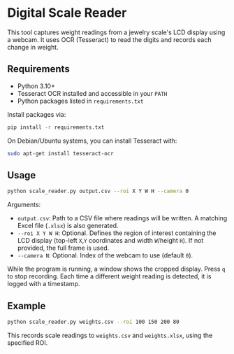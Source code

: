 # Digital Scale Reader

This tool captures weight readings from a jewelry scale's LCD display using a webcam. It uses OCR (Tesseract) to read the digits and records each change in weight.

## Requirements

* Python 3.10+
* Tesseract OCR installed and accessible in your `PATH`
* Python packages listed in `requirements.txt`

Install packages via:

```bash
pip install -r requirements.txt
```

On Debian/Ubuntu systems, you can install Tesseract with:

```bash
sudo apt-get install tesseract-ocr
```

## Usage

```bash
python scale_reader.py output.csv --roi X Y W H --camera 0
```

Arguments:

- `output.csv`: Path to a CSV file where readings will be written. A matching Excel file (`.xlsx`) is also generated.
- `--roi X Y W H`: Optional. Defines the region of interest containing the LCD display (top-left `X`,`Y` coordinates and width `W`/height `H`). If not provided, the full frame is used.
- `--camera N`: Optional. Index of the webcam to use (default `0`).

While the program is running, a window shows the cropped display. Press `q` to stop recording. Each time a different weight reading is detected, it is logged with a timestamp.

## Example

```bash
python scale_reader.py weights.csv --roi 100 150 200 80
```

This records scale readings to `weights.csv` and `weights.xlsx`, using the specified ROI.
